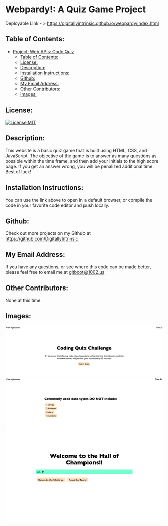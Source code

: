 # Webpardy!: A Quiz Game Project

  Deployable Link - > https://digitallyintrinsic.github.io/webpardy/index.html


## Table of Contents: 
- [Project: Web APIs: Code Quiz](#project-web-apis-code-quiz)
  - [Table of Contents:](#table-of-contents)
  - [License:](#license)
  - [Description:](#description)
  - [Installation Instructions:](#installation-instructions)
  - [Github:](#github)
  - [My Email Address:](#my-email-address)
  - [Other Contributors:](#other-contributors)
  - [Images:](#images)

## License:
[![License:MIT](https://img.shields.io/badge/License-MIT-yellow.svg)](https://opensource.org/licenses/MIT)

## Description:
This website is a basic quiz game that is built using HTML, CSS, and JavaScript. The objective of the game is to answer as many questions as possible within the time frame, and then add your initials to the high score page. If you get an answer wrong, you will be penalized additional time. Best of luck!

## Installation Instructions: 
You can use the link above to open in a default browser, or compile the code in your favorite code editor and push locally.

## Github: 
Check out more projects on my Github at https://github.com/DigitallyIntrinsic

## My Email Address:
If you have any questions, or see where this code can be made better, please feel free to email me at gitboot@1002.us

## Other Contributors:
None at this time.

## Images:

![Project Screenshot](./Assets/HomePage.png)
![Project Screenshot](./Assets/QuestionEx.png)
![Project Screenshot](./Assets/HoCPage.png)
